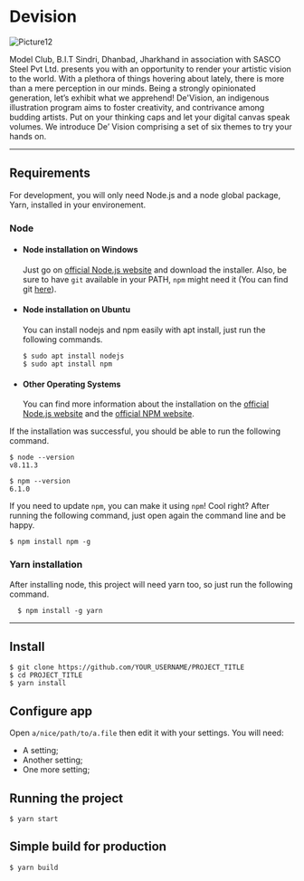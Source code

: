 # Devision
![Picture12](https://user-images.githubusercontent.com/63959831/110013910-2f52b980-7d48-11eb-956d-0953ed379e50.png)

Model Club, B.I.T Sindri, Dhanbad, Jharkhand in association with SASCO Steel Pvt Ltd. presents you with an opportunity to render your artistic vision to the world. With a plethora of things hovering about lately, there is more than a mere perception in our minds. Being a strongly opinionated generation, let’s exhibit what we apprehend! De'Vision, an indigenous illustration program aims to foster creativity, and contrivance among budding artists.
Put on your thinking caps and let your digital canvas speak volumes. We introduce De’ Vision comprising a set of six themes to try your hands on.

---
## Requirements

For development, you will only need Node.js and a node global package, Yarn, installed in your environement.

### Node
- #### Node installation on Windows

  Just go on [official Node.js website](https://nodejs.org/) and download the installer.
Also, be sure to have `git` available in your PATH, `npm` might need it (You can find git [here](https://git-scm.com/)).

- #### Node installation on Ubuntu

  You can install nodejs and npm easily with apt install, just run the following commands.

      $ sudo apt install nodejs
      $ sudo apt install npm

- #### Other Operating Systems
  You can find more information about the installation on the [official Node.js website](https://nodejs.org/) and the [official NPM website](https://npmjs.org/).

If the installation was successful, you should be able to run the following command.

    $ node --version
    v8.11.3

    $ npm --version
    6.1.0

If you need to update `npm`, you can make it using `npm`! Cool right? After running the following command, just open again the command line and be happy.

    $ npm install npm -g

###
### Yarn installation
  After installing node, this project will need yarn too, so just run the following command.

      $ npm install -g yarn

---

## Install

    $ git clone https://github.com/YOUR_USERNAME/PROJECT_TITLE
    $ cd PROJECT_TITLE
    $ yarn install

## Configure app

Open `a/nice/path/to/a.file` then edit it with your settings. You will need:

- A setting;
- Another setting;
- One more setting;

## Running the project

    $ yarn start

## Simple build for production

    $ yarn build